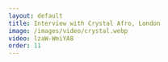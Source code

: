 ```yaml
---
layout: default
title: Interview with Crystal Afro, London
image: /images/video/crystal.webp
video: lzaW-WmiYA8
order: 11
---
```

